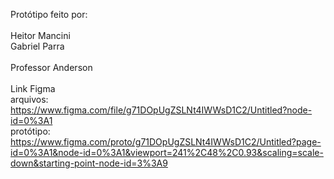 Protótipo feito por:
<br>  
  Heitor Mancini<br>
  Gabriel Parra
  <br>
  <br>
 Professor Anderson
  <br>
  <br>
Link Figma
<br>
arquivos: https://www.figma.com/file/g71DOpUgZSLNt4IWWsD1C2/Untitled?node-id=0%3A1
<br>
protótipo: https://www.figma.com/proto/g71DOpUgZSLNt4IWWsD1C2/Untitled?page-id=0%3A1&node-id=0%3A1&viewport=241%2C48%2C0.93&scaling=scale-down&starting-point-node-id=3%3A9
